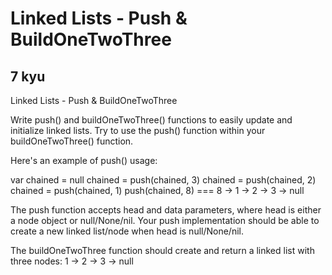# Linked Lists - Push & BuildOneTwoThree
## 7 kyu

Linked Lists - Push & BuildOneTwoThree

Write push() and buildOneTwoThree() functions to easily update and initialize linked lists. Try to use the push() function within your buildOneTwoThree() function.

Here's an example of push() usage:

var chained = null
chained = push(chained, 3)
chained = push(chained, 2)
chained = push(chained, 1)
push(chained, 8) === 8 -> 1 -> 2 -> 3 -> null

The push function accepts head and data parameters, where head is either a node object or null/None/nil. Your push implementation should be able to create a new linked list/node when head is null/None/nil.

The buildOneTwoThree function should create and return a linked list with three nodes: 1 -> 2 -> 3 -> null






